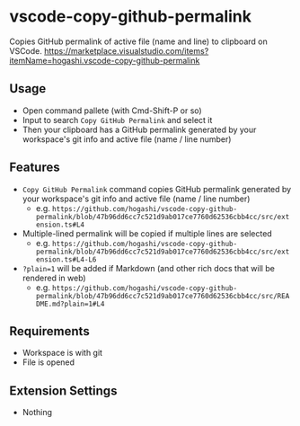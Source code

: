 # vscode-copy-github-permalink

Copies GitHub permalink of active file (name and line) to clipboard on VSCode. https://marketplace.visualstudio.com/items?itemName=hogashi.vscode-copy-github-permalink

## Usage

- Open command pallete (with Cmd-Shift-P or so)
- Input to search `Copy GitHub Permalink` and select it
- Then your clipboard has a GitHub permalink generated by your workspace's git info and active file (name / line number)

## Features

- `Copy GitHub Permalink` command copies GitHub permalink generated by your workspace's git info and active file (name / line number)
  - e.g. `https://github.com/hogashi/vscode-copy-github-permalink/blob/47b96dd6cc7c521d9ab017ce7760d62536cbb4cc/src/extension.ts#L4`
- Multiple-lined permalink will be copied if multiple lines are selected
  - e.g. `https://github.com/hogashi/vscode-copy-github-permalink/blob/47b96dd6cc7c521d9ab017ce7760d62536cbb4cc/src/extension.ts#L4-L6`
- `?plain=1` will be added if Markdown (and other rich docs that will be rendered in web)
  - e.g. `https://github.com/hogashi/vscode-copy-github-permalink/blob/47b96dd6cc7c521d9ab017ce7760d62536cbb4cc/src/README.md?plain=1#L4`

## Requirements

- Workspace is with git
- File is opened

## Extension Settings

- Nothing
